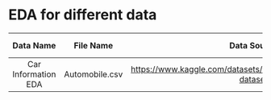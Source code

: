 # EDA for different data

|      Data Name      |   File Name    |                              Data Source                              |    Data License    |
| :-----------------: | :------------: | :-------------------------------------------------------------------: | :----------------: |
| Car Information EDA | Automobile.csv | <https://www.kaggle.com/datasets/tawfikelmetwally/automobile-dataset> | CC0: Public Domain |